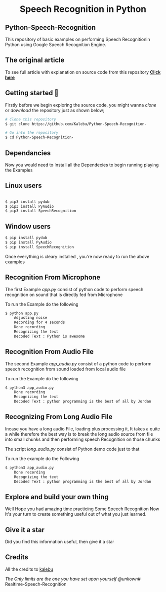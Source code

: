 <h1 align = "center"> Speech Recognition in Python </h1>


Python-Speech-Recognition
---------------------------

This repository of basic examples on performing Speech Recognitionin Python using Google Speech Recognition Engine.


The original article
-------------------------

To see full article with explanation on source code from this repository **[Click here](https://kalebujordan.com/python-speech-recognition)**


Getting started 🔧
--------------------
Firstly before we begin exploring the source code, you might wanna *clone* or *download* the repository
just as shown below;

```bash
# Clone this repository
$ git clone https://github.com/Kalebu/Python-Speech-Recognition-

# Go into the repository
$ cd Python-Speech-Recognition-
```

## Dependancies

Now you would need to Install all the Dependecies to begin running
playing the Examples 

Linux users  
----------

```bash
 
$ pip3 install pydub
$ pip3 install PyAudio
$ pip3 install SpeechRecognition
```

Window users
-----------

```bash 
$ pip install pydub
$ pip install PyAudio
$ pip install SpeechRecognition
```

Once everything is cleary installed , you're now ready to run the above examples 

Recognition From Microphone 
----------------------------


The first Example *app.py* consist of python code to perform speech recognition 
on sound that is directly fed from Microphone 

To run the Example do the following

```bash 
$ python app.py 
    Adjusting noise 
    Recording for 4 seconds
    Done recording
    Recognizing the text
    Decoded Text : Python is awesome
```

Recognition From Audio File 
-----------------------------

The second Example *app_audio.py* consist of a python code to perform speech recognition from 
sound loaded from local audio file 

To run the Example do the following 

```bash
$ python3 app_audio.py 
    Done recording
    Recognizing the text
    Decoded Text : python programming is the best of all by Jordan
```

Recognizing From Long Audio File 
-----------------------------------

Incase you have a long audio File, loading plus processing it, It takes a quite a while therefore 
the best way is to break the long audio source from file into small chunks and then performing 
speech Recognition on those chunks 

The script *long_audio.py* consist of Python demo code just to that 

To run the example do the Following 

```bash 
$ python3 app_audio.py 
    Done recording
    Recognizing the text
    Decoded Text : python programming is the best of all by Jordan
```

Explore and build your own thing
---------------------------------

Well Hope you had amazing time practicing Some Speech Recognition Now It's your turn to create something useful out of what you just learned.


Give it a star 
--------------
Did you find this information useful, then give it a star 


Credits
-----------
All the credits to [kalebu](github.com/kalebu) 


*The Only limits are the one you have set upon yourself @unkown*# Realtime-Speech-Recognition
